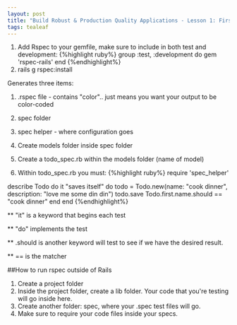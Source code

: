 ```yaml
---
layout: post
title: "Build Robust & Production Quality Applications - Lesson 1: First test in Rspec"
tags: tealeaf
---
```



1. Add Rspec to your gemfile, make sure to include in both test and development:
{%highlight ruby%}
  group :test, :development do
    gem 'rspec-rails'
  end
{%endhighlight%}
2. rails g rspec:install

Generates three items:
  1. .rspec file - contains "color".. just means you want your output to be color-coded
  2. spec folder
  3. spec helper - where configuration goes

3. Create models folder inside spec folder

4. Create a todo_spec.rb within the models folder (name of model)

5. Within todo_spec.rb you must:
{%highlight ruby%}
  require 'spec_helper'

  describe Todo do
    it "saves itself" do
      todo = Todo.new(name: "cook dinner", description: "love me some din din")
      todo.save
      Todo.first.name.should == "cook dinner"
    end
  end
{%endhighlight%}

  ** "it" is a keyword that begins each test

  ** "do" implements the test

  ** .should is another keyword will test to see if we have the desired result.

  ** == is the matcher

##How to run rspec outside of Rails
1. Create a project folder
2. Inside the project folder, create a lib folder. Your code that you're testing will go inside here.
3. Create another folder: spec, where your .spec test files will go.
4. Make sure to require your code files inside your specs.
